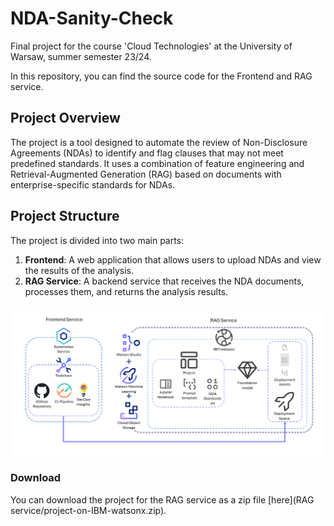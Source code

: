 # NDA-Sanity-Check

Final project for the course 'Cloud Technologies' at the University of Warsaw, summer semester 23/24. 

In this repository, you can find the source code for the Frontend and RAG service.

## Project Overview

The project is a tool designed to automate the review of Non-Disclosure Agreements (NDAs) to identify and flag clauses that may not meet predefined standards. It uses a combination of feature engineering and Retrieval-Augmented Generation (RAG) based on documents with enterprise-specific standards for NDAs.

## Project Structure

The project is divided into two main parts:

1. **Frontend**: A web application that allows users to upload NDAs and view the results of the analysis.
2. **RAG Service**: A backend service that receives the NDA documents, processes them, and returns the analysis results.

![Architecture diagram](<arch graph.png>)

### Download

You can download the project for the RAG service as a zip file [here](RAG service/project-on-IBM-watsonx.zip).

